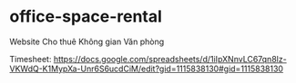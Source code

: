 # office-space-rental
Website Cho thuê Không gian Văn phòng

Timesheet: https://docs.google.com/spreadsheets/d/1iIpXNnvLC67qn8lz-VKWdQ-K1MypXa-Unr6S6ucdCiM/edit?gid=1115838130#gid=1115838130
